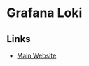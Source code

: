 # Grafana Loki

<!--
https://grafana.github.io/loki/charts/
-->

## Links

- [Main Website](https://grafana.com/oss/loki/)
